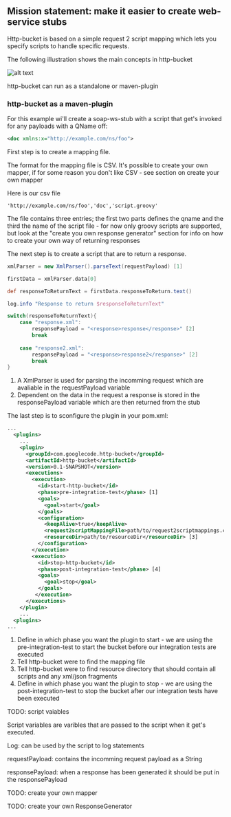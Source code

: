 ## Mission statement: make it easier to create web-service stubs 

Http-bucket is based on a simple request 2 script mapping which lets you specify scripts to handle specific requests. 
 
The following illustration shows the main concepts in http-bucket

![alt text](https://raw.github.com/wiki/skrymer/http-bucket/images/concept.png "Concept")

http-bucket can run as a standalone or maven-plugin

### http-bucket as a maven-plugin 

For this example wi'll create a soap-ws-stub with a script that get's invoked for any payloads with a QName off: 
```xml
<doc xmlns:x="http://example.com/ns/foo"> 
```

First step is to create a mapping file. 

The format for the mapping file is CSV. It's possible to create your own mapper, if for some reason you don't like CSV - see section on create your own mapper

Here is our csv file

```csv
'http://example.com/ns/foo','doc','script.groovy'
```

The file contains three entries; the first two parts defines the qname and the third the name of the script file - for now only groovy scripts are supported, but look at the "create you own response generator" section for info on how to create your own way of returning responses

The next step is to create a script that are to return a response.

```groovy
xmlParser = new XmlParser().parseText(requestPayload) [1]

firstData = xmlParser.data[0]	

def responseToReturnText = firstData.responseToReturn.text()

log.info "Response to return $responseToReturnText" 

switch(responseToReturnText){
	case "response.xml": 
		responsePayload = "<response>response</response>" [2] 
		break
	
	case "response2.xml":
		responsePayload = "<response>response2</response>" [2]
		break
}
```
1. A XmlParser is used for parsing the incomming request which are avaliable in the requestPayload variable
2. Dependent on the data in the request a response is stored in the responsePayload variable which are then returned from the stub

The last step is to sconfigure the plugin in your pom.xml:

```xml
...
  <plugins>
    ...	
    <plugin>
      <groupId>com.googlecode.http-bucket</groupId>
      <artifactId>http-bucket</artifactId>
      <version>0.1-SNAPSHOT</version>
      <executions>
        <execution>
          <id>start-http-bucket</id>
          <phase>pre-integration-test</phase> [1]
          <goals>
            <goal>start</goal> 
          </goals>
          <configuration>
            <keepAlive>true</keepAlive>
            <request2scriptMappingFile>path/to/request2scriptmappings.csv</request2scriptMappingFile> [2]
            <resourceDir>path/to/resourceDir</resourceDir> [3]
          </configuration>
        </execution>
        <execution>
          <id>stop-http-bucket</id>
          <phase>post-integration-test</phase> [4]
          <goals>
            <goal>stop</goal> 
          </goals>
         </execution>
      </executions>
    </plugin>
    ...
  <plugins>
...	
```
1. Define in which phase you want the plugin to start - we are using the pre-integration-test to start the bucket before our integration tests are executed
2. Tell http-bucket were to find the mapping file
3. Tell http-bucket were to find resource directory that should contain all scripts and any xml/json fragments
4. Define in which phase you want the plugin to stop - we are using the post-integration-test to stop the bucket after our integration tests have been executed

TODO: script vaiables

Script variables are varibles that are passed to the script when it get's executed.

Log: can be used by the script to log statements 

requestPayload: contains the incomming request payload as a String

responsePayload: when a response has been generated it should be put in the responsePayload

TODO: create your own mapper

TODO: create your own ResponseGenerator



